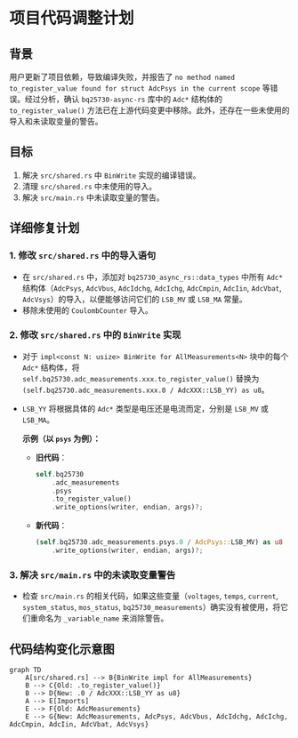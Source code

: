# 项目代码调整计划

## 背景
用户更新了项目依赖，导致编译失败，并报告了 `no method named to_register_value found for struct AdcPsys in the current scope` 等错误。经过分析，确认 `bq25730-async-rs` 库中的 `Adc*` 结构体的 `to_register_value()` 方法已在上游代码变更中移除。此外，还存在一些未使用的导入和未读取变量的警告。

## 目标
1.  解决 `src/shared.rs` 中 `BinWrite` 实现的编译错误。
2.  清理 `src/shared.rs` 中未使用的导入。
3.  解决 `src/main.rs` 中未读取变量的警告。

## 详细修复计划

### 1. 修改 `src/shared.rs` 中的导入语句
*   在 `src/shared.rs` 中，添加对 `bq25730_async_rs::data_types` 中所有 `Adc*` 结构体（`AdcPsys`, `AdcVbus`, `AdcIdchg`, `AdcIchg`, `AdcCmpin`, `AdcIin`, `AdcVbat`, `AdcVsys`）的导入，以便能够访问它们的 `LSB_MV` 或 `LSB_MA` 常量。
*   移除未使用的 `CoulombCounter` 导入。

### 2. 修改 `src/shared.rs` 中的 `BinWrite` 实现
*   对于 `impl<const N: usize> BinWrite for AllMeasurements<N>` 块中的每个 `Adc*` 结构体，将 `self.bq25730.adc_measurements.xxx.to_register_value()` 替换为 `(self.bq25730.adc_measurements.xxx.0 / AdcXXX::LSB_YY) as u8`。
*   `LSB_YY` 将根据具体的 `Adc*` 类型是电压还是电流而定，分别是 `LSB_MV` 或 `LSB_MA`。

    **示例（以 `psys` 为例）：**
    *   **旧代码**：
        ```rust
        self.bq25730
            .adc_measurements
            .psys
            .to_register_value()
            .write_options(writer, endian, args)?;
        ```
    *   **新代码**：
        ```rust
        (self.bq25730.adc_measurements.psys.0 / AdcPsys::LSB_MV) as u8
            .write_options(writer, endian, args)?;
        ```

### 3. 解决 `src/main.rs` 中的未读取变量警告
*   检查 `src/main.rs` 的相关代码，如果这些变量（`voltages`, `temps`, `current`, `system_status`, `mos_status`, `bq25730_measurements`）确实没有被使用，将它们重命名为 `_variable_name` 来消除警告。

## 代码结构变化示意图

```mermaid
graph TD
    A[src/shared.rs] --> B{BinWrite impl for AllMeasurements}
    B --> C{Old: .to_register_value()}
    B --> D{New: .0 / AdcXXX::LSB_YY as u8}
    A --> E[Imports]
    E --> F{Old: AdcMeasurements}
    E --> G{New: AdcMeasurements, AdcPsys, AdcVbus, AdcIdchg, AdcIchg, AdcCmpin, AdcIin, AdcVbat, AdcVsys}

